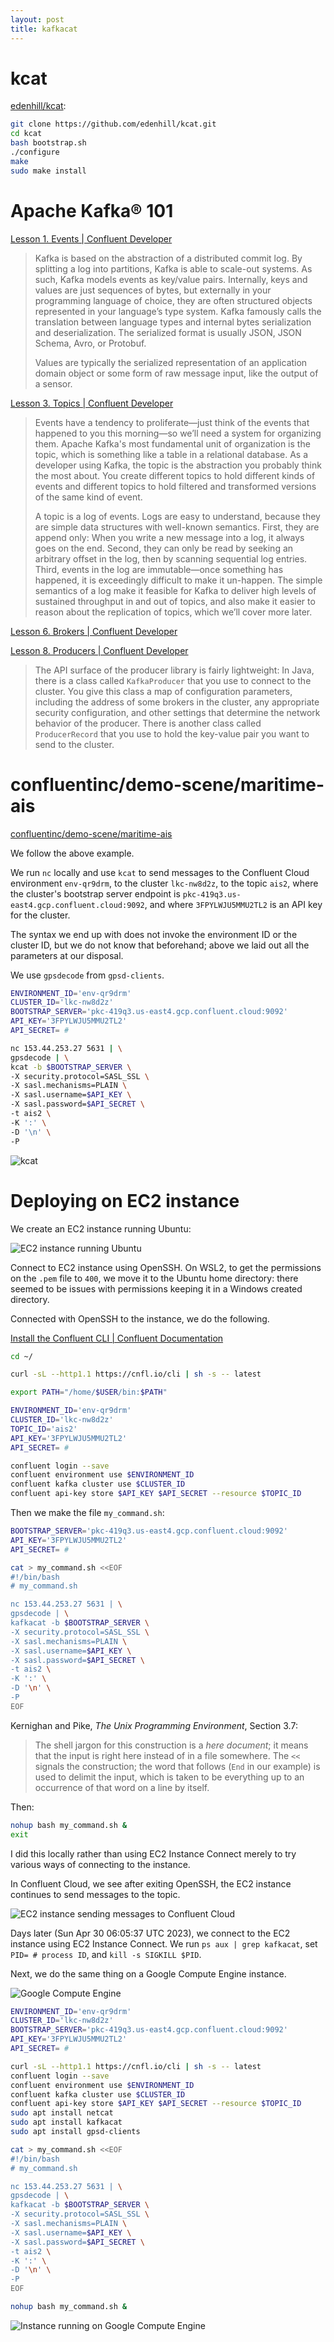 ```yaml
---
layout: post
title: kafkacat
---
```


# kcat

[edenhill/kcat](https://github.com/edenhill/kcat):

```bash
git clone https://github.com/edenhill/kcat.git
cd kcat
bash bootstrap.sh
./configure
make
sudo make install
```

# Apache Kafka® 101

[Lesson 1. Events \| Confluent Developer](https://developer.confluent.io/learn-kafka/)

> Kafka is based on the abstraction of a distributed commit log. By splitting a log into partitions, Kafka is able to scale-out systems. As such, Kafka models events as key/value pairs. Internally, keys and values are just sequences of bytes, but externally in your programming language of choice, they are often structured objects represented in your language’s type system. Kafka famously calls the translation between language types and internal bytes serialization and deserialization. The serialized format is usually JSON, JSON Schema, Avro, or Protobuf.
>
> Values are typically the serialized representation of an application domain object or some form of raw message input, like the output of a sensor.

[Lesson 3. Topics \| Confluent Developer](https://developer.confluent.io/learn-kafka/apache-kafka/topics/)

> Events have a tendency to proliferate—just think of the events that happened to you this morning—so we’ll need a system for organizing them. Apache Kafka's most fundamental unit of organization is the topic, which is something like a table in a relational database. As a developer using Kafka, the topic is the abstraction you probably think the most about. You create different topics to hold different kinds of events and different topics to hold filtered and transformed versions of the same kind of event.
>
> A topic is a log of events. Logs are easy to understand, because they are simple data structures with well-known semantics. First, they are append only: When you write a new message into a log, it always goes on the end. Second, they can only be read by seeking an arbitrary offset in the log, then by scanning sequential log entries. Third, events in the log are immutable—once something has happened, it is exceedingly difficult to make it un-happen. The simple semantics of a log make it feasible for Kafka to deliver high levels of sustained throughput in and out of topics, and also make it easier to reason about the replication of topics, which we’ll cover more later.

[Lesson 6. Brokers \| Confluent Developer](https://developer.confluent.io/learn-kafka/apache-kafka/brokers/)

[Lesson 8. Producers \| Confluent Developer](https://developer.confluent.io/learn-kafka/apache-kafka/producers/)

> The API surface of the producer library is fairly lightweight: In Java, there is a class called `KafkaProducer` that you use to connect to the cluster. You give this class a map of configuration parameters, including the address of some brokers in the cluster, any appropriate security configuration, and other settings that determine the network behavior of the producer. There is another class called `ProducerRecord` that you use to hold the key-value pair you want to send to the cluster.

# confluentinc/demo-scene/maritime-ais

[confluentinc/demo-scene/maritime-ais](https://github.com/confluentinc/demo-scene/tree/master/maritime-ais)

We follow the above example.

We run `nc` locally and use `kcat` to send messages to the Confluent Cloud environment
`env-qr9drm`, to the cluster `lkc-nw8d2z`, to the topic `ais2`, 
where the cluster's bootstrap server endpoint is `pkc-419q3.us-east4.gcp.confluent.cloud:9092`, and
where `3FPYLWJU5MMU2TL2` is an API key for the cluster.

The syntax we end up with does not invoke the environment ID or the cluster ID, but we do not
know that beforehand; above we laid out all the parameters at our disposal.

We use `gpsdecode` from `gpsd-clients`.

```bash
ENVIRONMENT_ID='env-qr9drm'
CLUSTER_ID='lkc-nw8d2z'
BOOTSTRAP_SERVER='pkc-419q3.us-east4.gcp.confluent.cloud:9092'
API_KEY='3FPYLWJU5MMU2TL2'
API_SECRET= #

nc 153.44.253.27 5631 | \
gpsdecode | \
kcat -b $BOOTSTRAP_SERVER \
-X security.protocol=SASL_SSL \
-X sasl.mechanisms=PLAIN \
-X sasl.username=$API_KEY \
-X sasl.password=$API_SECRET \
-t ais2 \
-K ':' \
-D '\n' \
-P
```

![kcat](/images/Confluent/ais2_kcat.jpeg)

# Deploying on EC2 instance

We create an EC2 instance running Ubuntu:

![EC2 instance running Ubuntu](/images/Confluent/aws_ec2_instance.jpeg)

Connect to EC2 instance using OpenSSH. On WSL2, to get the permissions on the `.pem` file to `400`,
we move it to the Ubuntu home directory: there seemed to be issues with permissions keeping it in a Windows created directory.

Connected with OpenSSH to the instance, we do the following.

[Install the Confluent CLI \| Confluent Documentation](https://docs.confluent.io/confluent-cli/current/install.html)

```bash
cd ~/

curl -sL --http1.1 https://cnfl.io/cli | sh -s -- latest

export PATH="/home/$USER/bin:$PATH"

ENVIRONMENT_ID='env-qr9drm'
CLUSTER_ID='lkc-nw8d2z'
TOPIC_ID='ais2'
API_KEY='3FPYLWJU5MMU2TL2'
API_SECRET= #

confluent login --save
confluent environment use $ENVIRONMENT_ID
confluent kafka cluster use $CLUSTER_ID
confluent api-key store $API_KEY $API_SECRET --resource $TOPIC_ID
```

Then we make the file `my_command.sh`:

```bash
BOOTSTRAP_SERVER='pkc-419q3.us-east4.gcp.confluent.cloud:9092'
API_KEY='3FPYLWJU5MMU2TL2'
API_SECRET= #

cat > my_command.sh <<EOF
#!/bin/bash
# my_command.sh

nc 153.44.253.27 5631 | \
gpsdecode | \
kafkacat -b $BOOTSTRAP_SERVER \
-X security.protocol=SASL_SSL \
-X sasl.mechanisms=PLAIN \
-X sasl.username=$API_KEY \
-X sasl.password=$API_SECRET \
-t ais2 \
-K ':' \
-D '\n' \
-P
EOF
```

Kernighan and Pike, *The Unix Programming Environment*, Section 3.7:

> The shell jargon for this construction is a *here document*; it means that the input is right here instead of in a file
> somewhere. The `<<` signals the construction; the word that follows (`End` in our example) is used to delimit the input,
> which is taken to be everything up to an occurrence of that word on a line by itself.

Then:

```bash
nohup bash my_command.sh &
exit
```

I did this locally rather than using EC2 Instance Connect merely to try various ways of connecting to the instance.

In Confluent Cloud, we see after exiting OpenSSH, the EC2 instance continues to send messages to the topic.

![EC2 instance sending messages to Confluent Cloud](/images/Confluent/aws_nohup.jpeg)

Days later (Sun Apr 30 06:05:37 UTC 2023), we connect to the EC2 instance using EC2 Instance Connect. We run
`ps aux | grep kafkacat`, set `PID= # process ID`, and `kill -s SIGKILL $PID`.

Next, we do the same thing on a Google Compute Engine instance.

![Google Compute Engine](/images/Confluent/GCP_kafkacat_cluster.jpeg)

```bash
ENVIRONMENT_ID='env-qr9drm'
CLUSTER_ID='lkc-nw8d2z'
BOOTSTRAP_SERVER='pkc-419q3.us-east4.gcp.confluent.cloud:9092'
API_KEY='3FPYLWJU5MMU2TL2'
API_SECRET= #

curl -sL --http1.1 https://cnfl.io/cli | sh -s -- latest
confluent login --save
confluent environment use $ENVIRONMENT_ID
confluent kafka cluster use $CLUSTER_ID
confluent api-key store $API_KEY $API_SECRET --resource $TOPIC_ID
sudo apt install netcat
sudo apt install kafkacat
sudo apt install gpsd-clients

cat > my_command.sh <<EOF
#!/bin/bash
# my_command.sh

nc 153.44.253.27 5631 | \
gpsdecode | \
kafkacat -b $BOOTSTRAP_SERVER \
-X security.protocol=SASL_SSL \
-X sasl.mechanisms=PLAIN \
-X sasl.username=$API_KEY \
-X sasl.password=$API_SECRET \
-t ais2 \
-K ':' \
-D '\n' \
-P
EOF

nohup bash my_command.sh &
```

![Instance running on Google Compute Engine](/images/Confluent/ComputeEngine_kafkacat.jpeg)